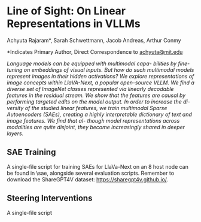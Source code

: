# Line of Sight: On Linear Representations in VLLMs

Achyuta Rajaram*, Sarah Schwettmann, Jacob Andreas, Arthur Conmy

*Indicates Primary Author, Direct Correspondence to achyuta@mit.edu

*Language models can be equipped with multimodal capa-
bilities by fine-tuning on embeddings of visual inputs. But
how do such multimodal models represent images in their
hidden activations? We explore representations of image
concepts within LlaVA-Next, a popular open-source VLLM.
We find a diverse set of ImageNet classes represented via
linearly decodable features in the residual stream. We
show that the features are causal by performing targeted
edits on the model output. In order to increase the di-
versity of the studied linear features, we train multimodal
Sparse Autoencoders (SAEs), creating a highly interpretable
dictionary of text and image features. We find that al-
though model representations across modalities are quite
disjoint, they become increasingly shared in deeper layers.*




## SAE Training

A single-file script for training SAEs for LlaVa-Next on an 8 host node can be found in \sae, alongside several evaluation scripts. Remember to download the ShareGPT4V dataset: https://sharegpt4v.github.io/.

## Steering Interventions

A single-file script
